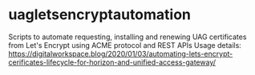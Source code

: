 # uagletsencryptautomation
Scripts to automate requesting, installing and renewing UAG certificates from Let's Encrypt using ACME protocol and REST APIs
Usage details: https://digitalworkspace.blog/2020/01/03/automating-lets-encrypt-cerificates-lifecycle-for-horizon-and-unified-access-gateway/
